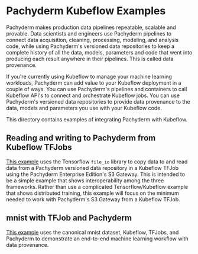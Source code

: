 # Pachyderm Kubeflow Examples

Pachyderm makes production data pipelines repeatable, scalable and provable.
Data scientists and engineers use Pachyderm pipelines to connect data
acquisition, cleaning, processing, modeling, and analysis code, while using
Pachyderm's versioned data repositories to keep a complete history of all the
data, models, parameters and code that went into producing each result anywhere
in their pipelines. This is called data provenance.

If you're currently using Kubeflow to manage your machine learning workloads,
Pachyderm can add value to your Kubeflow deployment in a couple of ways. You can
use Pachyderm's pipelines and containers to call Kubeflow API's to connect and
orchestrate Kubeflow jobs. You can use Pachyderm's versioned data repositories
to provide data provenance to the data, models and parameters you use with your
Kubeflow code.

This directory contains examples of integrating Pachyderm with Kubeflow.

## Reading and writing to Pachyderm from Kubeflow TFJobs

[This example](https://github.com/pachyderm/pachyderm/tree/master/examples/kubeflow/tfjob)
uses the Tensorflow `file_io` library to copy data to and read data from a
Pachyderm versioned data repository in a Kubeflow TFJob using the Pachyderm
Enterprise Edition's S3 Gateway. This is intended to be a simple example that
shows interoperability among the three frameworks. Rather than use a complicated
Tensorflow/Kubeflow example that shows distributed training, this example will
focus on the minimum needed to work with Pachyderm's S3 Gateway from a Kubeflow
TFJob.

## mnist with TFJob and Pachyderm

[This example](https://github.com/pachyderm/pachyderm/tree/master/examples/kubeflow/tfjob)
uses the canonical mnist dataset, Kubeflow, TFJobs, and Pachyderm to demonstrate
an end-to-end machine learning workflow with data provenance.
